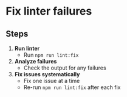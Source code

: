 # Fix linter failures

## Steps

1. **Run linter**
   - Run `npm run lint:fix`
2. **Analyze failures**
   - Check the output for any failures
3. **Fix issues systematically**
   - Fix one issue at a time
   - Re-run `npm run lint:fix` after each fix

